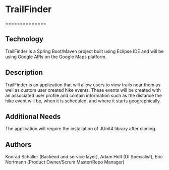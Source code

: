 # TrailFinder
==============

## Technology

TrailFinder is a Spring Boot/Maven project built using Eclipse IDE and will be using Google APIs on the Google Maps platform.

## Description

TrailFinder is an application that will allow users to view trails near them as well as custom user created hike events. These events 
will be created with an associated user profile and contain information such as the distance the hike event will be, when it is scheduled, and where it starts geographically. 

## Additional Needs

The application will require the installation of JUnit4 library after cloning.

## Authors
Konrad Schaller (Backend and service layer),
Adam Holt (UI Specialist),
Eric Nortmann (Product Owner/Scrum Master/Repo Manager)
